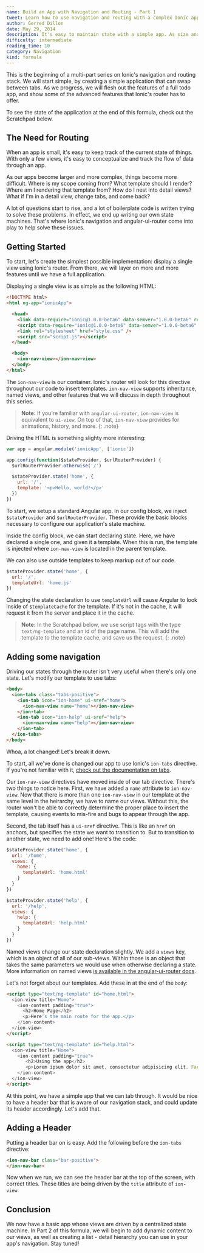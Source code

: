 ```yaml
---
name: Build an App with Navigation and Routing - Part 1
tweet: Learn how to use navigation and routing with a complex Ionic app
author: Gerred Dillon
date: May 29, 2014
description: It's easy to maintain state with a simple app. As size and complexity grows, so does the challenge of handling that state. In this formula, we will begin an application that takes advantage of Ionic's navigation and routing, and shows how to use it with Ionic's UI.
difficulty: intermediate
reading_time: 10
category: Navigation
kind: formula
---
```


This is the beginning of a multi-part series on Ionic's navigation and routing stack. We will start simple, by creating a simple application that can swap between tabs. As we progress, we will flesh out the features of a full todo app, and show some of the advanced features that Ionic's router has to offer.

To see the state of the application at the end of this formula, check out the Scratchpad below.

## The Need for Routing

When an app is small, it's easy to keep track of the current state of things. With only a few views, it's easy to conceptualize and track the flow of data through an app.

As our apps become larger and more complex, things become more difficult. Where is my scope coming from? What template should I render? Where am I rendering that template from? How do I nest into detail views? What if I'm in a detail view, change tabs, and come back?

A lot of questions start to rise, and a lot of boilerplate code is written trying to solve these problems. In effect, we end up writing our own state machines. That's where Ionic's navigation and angular-ui-router come into play to help solve these issues.


## Getting Started

To start, let's create the simplest possible implementation: display a single view using Ionic's router. From there, we will layer on more and more features until we have a full application.

Displaying a single view is as simple as the following HTML:

~~~html
<!DOCTYPE html>
<html ng-app="ionicApp">

  <head>
    <link data-require="ionic@1.0.0-beta6" data-semver="1.0.0-beta6" rel="stylesheet" href="http://code.ionicframework.com/1.0.0-beta.6/css/ionic.css" />
    <script data-require="ionic@1.0.0-beta6" data-semver="1.0.0-beta6" src="http://code.ionicframework.com/1.0.0-beta.6/js/ionic.bundle.js"></script>
    <link rel="stylesheet" href="style.css" />
    <script src="script.js"></script>
  </head>

  <body>
    <ion-nav-view></ion-nav-view>
  </body>
</html>
~~~

The `ion-nav-view` is our container. Ionic's router will look for this directive throughout our code to insert templates. `ion-nav-view` supports inheritance, named views, and other features that we will discuss in depth throughout this series.

> **Note:** If you're familiar with `angular-ui-router`, `ion-nav-view` is equivalent to `ui-view`. On top of that, `ion-nav-view` provides for animations, history, and more.
{: .note}

Driving the HTML is something slighty more interesting:

~~~js
var app = angular.module('ionicApp', ['ionic'])

app.config(function($stateProvider, $urlRouterProvider) {
  $urlRouterProvider.otherwise('/')

  $stateProvider.state('home', {
    url: '/',
    template: '<p>Hello, world!</p>'
  })
})
~~~

To start, we setup a standard Angular app. In our config block, we inject `$stateProvider` and `$urlRouterProvider`. These provide the basic blocks necessary to configure our application's state machine.

Inside the config block, we can start declaring state. Here, we have declared a single one, and given it a template. When this is run, the template is injected where `ion-nav-view` is located in the parent template.

We can also use outside templates to keep markup out of our code.

~~~js
$stateProvider.state('home', {
  url: '/',
  templateUrl: 'home.js'
})
~~~

Changing the state declaration to use `templateUrl` will cause Angular to look inside of `$templateCache` for the template. If it's not in the cache, it will request it from the server and place it in the cache.

> **Note:** In the Scratchpad below, we use script tags with the type `text/ng-template` and an id of the page name. This will add the template to the template cache, and save us the request.
{: .note}

## Adding some navigation

Driving our states through the router isn't very useful when there's only one state. Let's modify our template to use tabs:

~~~html
<body>
  <ion-tabs class="tabs-positive">
    <ion-tab icon="ion-home" ui-sref="home">
      <ion-nav-view name="home"></ion-nav-view>
    </ion-tab>
    <ion-tab icon="ion-help" ui-sref="help">
      <ion-nav-view name="help"></ion-nav-view>
    </ion-tab>
  </ion-tabs>
</body>
~~~

Whoa, a lot changed! Let's break it down.

To start, all we've done is changed our app to use Ionic's `ion-tabs` directive. If you're not familiar with it, [check out the documentation on tabs](http://ionicframework.com/docs/api/directive/ionTabs/).

Our `ion-nav-view` directives have moved inside of our tab directive. There's two things to notice here. First, we have added a `name` attribute to `ion-nav-view`. Now that there is more than one `ion-nav-view` in our template at the same level in the heirarchy, we have to name our views. Without this, the router won't be able to correctly determine the proper place to insert the template, causing events to mis-fire and bugs to appear through the app.

Second, the tab itself has a `ui-sref` directive. This is like an `href` on anchors, but specifies the state we want to transition to. But to transition to another state, we need to add one! Here's the code:

~~~js
$stateProvider.state('home', {
  url: '/home',
  views: {
    home: {
      templateUrl: 'home.html'
    }
  }
})

$stateProvider.state('help', {
  url: '/help',
  views: {
    help: {
      templateUrl: 'help.html'
    }
  }
})
~~~

Named views change our state declaration slightly. We add a `views` key, which is an object of all of our sub-views. Within those is an object that takes the same parameters we would use when otherwise declaring a state. More information on named views [is available in the angular-ui-router docs](https://github.com/angular-ui/ui-router/wiki/Multiple-Named-Views).

Let's not forget about our templates. Add these in at the end of the `body`:

~~~html
<script type="text/ng-template" id="home.html">
  <ion-view title="Home">
    <ion-content padding="true">
      <h2>Home Page</h2>
      <p>Here's the main route for the app.</p>
    </ion-content>
  </ion-view>
</script>

<script type="text/ng-template" id="help.html">
  <ion-view title="Home">
    <ion-content padding="true">
       <h2>Using the app</h2>
       <p>Lorem ipsum dolor sit amet, consectetur adipisicing elit. Facilis architecto hic officia quasi excepturi sequi deleniti maiores consectetur veritatis sint?</p>
    </ion-content>
  </ion-view>
</script>
~~~

At this point, we have a simple app that we can tab through. It would be nice to have a header bar that is aware of our navigation stack, and could update its header accordingly. Let's add that.

## Adding a Header

Putting a header bar on is easy. Add the following before the `ion-tabs` directive:

~~~html
<ion-nav-bar class="bar-positive">
</ion-nav-bar>
~~~

Now when we run, we can see the header bar at the top of the screen, with correct titles. These titles are being driven by the `title` attribute of `ion-view`.

## Conclusion

We now have a basic app whose views are driven by a centralized state machine. In Part 2 of this formula, we will begin to add dynamic content to our views, as well as creating a list - detail hierarchy you can use
in your app's navigation. Stay tuned!
